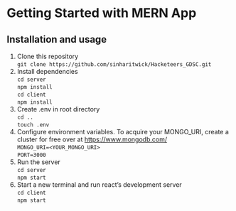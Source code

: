 # Getting Started with MERN App

## Installation and usage

1. Clone this repository\
    `git clone https://github.com/sinharitwick/Hacketeers_GDSC.git`
2. Install dependencies\
    `cd server`  \
    `npm install`\
    `cd client`\
    `npm install`
3. Create .env in root directory\
    `cd ..`\
    `touch .env`
4. Configure environment variables. To acquire your MONGO_URI, create a cluster for free over at https://www.mongodb.com/ \
    `MONGO_URI=<YOUR_MONGO_URI>`\
    `PORT=3000`
5. Run the server\
    `cd server`\
    `npm start`
6. Start a new terminal and run react’s development server\
    `cd client`\
    `npm start`
